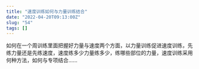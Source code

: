 ```yaml
---
title: "速度训练如何与力量训练结合"
date: "2022-04-20T09:13:00Z"
slug: "54"
tags: []
---
```

如何在一个周训练里面把握好力量与速度两个方面，以力量训练促进速度训练，先练力量还是先练速度，速度练多少力量练多少，练哪些部位的力量，速度训练采用何种方法，如何与专项结合......
